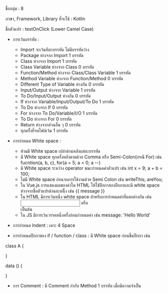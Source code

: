 ﻿ชื่อกลุ่ม : 8

ภาษา, Framework, Library ที่จะใช้ : Kotlin

ชื่อตัวแปร : testOnClick (Lower Camel Case)

* การเว้นบรรทัด : 
	* Import จะเว้นทีละบรรทัด ไม่มีบรรทัดว่าง
	* Package ห่างจาก Import 1 บรรทัด
	* Class ห่างจาก Import 1 บรรทัด
	* Class Variable ห่างจาก Class 0 บรรทัด
	* Function/Method ห่างจาก Class/Class Variable 1 บรรทัด
	* Method Variable ห่างจาก Function/Method 0 บรรทัด
	* Different Type of Variable ห่างกัน 0 บรรทัด
	* Input/Output ห่างจาก Variable 1 บรรทัด
	* To Do/Input/Output ห่างกัน 0 บรรทัด
	* If ห่างจาก Variable/Input/Output/To Do 1 บรรทัด
	* To Do ห่างจาก If 0 บรรทัด
	* For ห่างจาก To Do/Variable/I/O 1 บรรทัด
	* To Do ห่างจาก For 0 บรรทัด
	* Return ห่างจากส่วนอื่น ๆ 0 บรรทัด
	* ทุกครั้งที่จบไฟล์เว้น 1 บรรทัด

* การกำหนด White space : 
	* ห้ามมี White space เปล่าด้านหลังแต่ละบรรทัด
	* มี White space ทุกครั้งหลังตามด้วย Comma หรือ Semi-Colon(กรณี For) เช่น fucntion(a, b, c), for(a = 5; a < 0; a --)
	* มี White space ระหว่าง operator ขณะกำหนดค่าตัวแปร เช่น int x = 9; a + b = 100;
	* ไม่มี White space ก่อนจบการใช้งานด้วย Semi Colon เช่น writeThis; areYou;
  * ใน Vue.js การแสดงผลของค่าใน HTML ให้ใช้ปีกกาสองปีกกาและมี white space ห่างจากชื่อตัวแปรด้านละหนึึ่ง เช่น {{ message }}
  * ใน HTML มีการเว้นหนึ่ง white space สำหรับการกำหนดค่าที่แตกต่างกัน เช่น <input name="hello" v-model="vue"/> หรือ <div class="hello"> เป็นต้น
  * ใน JS มีการเว้นวรรคหนึ่งครั้งก่อนกำหนดค่า เช่น message: 'Hello World'
  
* การกำหนด Indent : เคาะ 4 Space

* การกำหนดปีกกาของ if / function / class : มี White space ก่อนขึ้นปีกกา เช่น 

class A {

}

data () {

}

* การ Comment :
มี Comment กำกับ Method 1 บรรทัด เมื่อมีความจำเป็น
